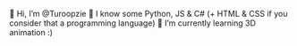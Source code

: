 👋 Hi, I’m @Turoopzie
👀 I know some Python, JS & C# (+ HTML & CSS if you consider that a programming language)
🌱 I’m currently learning 3D animation :)

